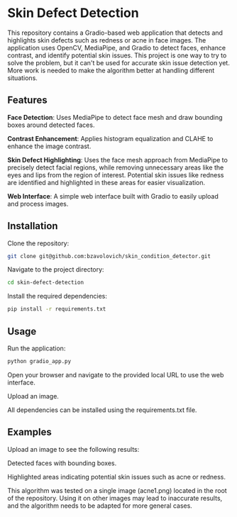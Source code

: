 # Skin Defect Detection

This repository contains a Gradio-based web application that detects and highlights skin defects such as redness or acne in face images. The application uses OpenCV, MediaPipe, and Gradio to detect faces, enhance contrast, and identify potential skin issues. This project is one way to try to solve the problem, but it can't be used for accurate skin issue detection yet. More work is needed to make the algorithm better at handling different situations.

## Features

**Face Detection**: Uses MediaPipe to detect face mesh  and draw bounding boxes around detected faces.

**Contrast Enhancement**: Applies histogram equalization and CLAHE to enhance the image contrast.

**Skin Defect Highlighting**: Uses the face mesh approach from MediaPipe to precisely detect facial regions, while removing unnecessary areas like the eyes and lips from the region of interest. Potential skin issues like redness are identified and highlighted in these areas for easier visualization.

**Web Interface**: A simple web interface built with Gradio to easily upload and process images.

## Installation

Clone the repository:

```bash
git clone git@github.com:bzavolovich/skin_condition_detector.git
```

Navigate to the project directory:

```bash
cd skin-defect-detection
```

Install the required dependencies:

```bash 
pip install -r requirements.txt
```

## Usage

Run the application:

```bash
python gradio_app.py
```

Open your browser and navigate to the provided local URL to use the web interface.

Upload an image.

All dependencies can be installed using the requirements.txt file.

## Examples

Upload an image to see the following results:

Detected faces with bounding boxes.

Highlighted areas indicating potential skin issues such as acne or redness.

This algorithm was tested on a single image (acne1.png) located in the root of the repository. Using it on other images may lead to inaccurate results, and the algorithm needs to be adapted for more general cases.